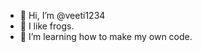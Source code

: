 - 👋 Hi, I’m @veeti1234
- 👀 I like frogs.
- 🌱 I’m learning how to make my own code.

<!---
veeti1234/veeti1234 is a ✨ special ✨ repository because its `README.md` (this file) appears on your GitHub profile.
You can click the Preview link to take a look at your changes.
--->

